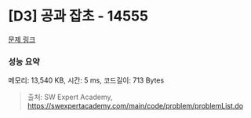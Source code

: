 # [D3] 공과 잡초 - 14555 

[문제 링크](https://swexpertacademy.com/main/code/problem/problemDetail.do?contestProbId=AYGtoa3qARcDFARC) 

### 성능 요약

메모리: 13,540 KB, 시간: 5 ms, 코드길이: 713 Bytes



> 출처: SW Expert Academy, https://swexpertacademy.com/main/code/problem/problemList.do